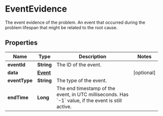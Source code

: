 

# EventEvidence

The event evidence of the problem.   An event that occurred during the problem lifespan that might be related to the root cause.

## Properties

| Name | Type | Description | Notes |
|------------ | ------------- | ------------- | -------------|
|**eventId** | **String** | The ID of the event. |  |
|**data** | [**Event**](Event.md) |  |  [optional] |
|**eventType** | **String** | The type of the event. |  |
|**endTime** | **Long** | The end timestamp of the event, in UTC milliseconds.    Has &#x60;-1&#x60; value, if the event is still active. |  |



